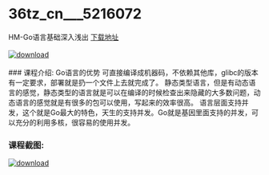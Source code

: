# 36tz_cn___5216072
HM-Go语言基础深入浅出
[下载地址](http://www.36tz.cn/article/5216072 "下载地址")
<br/></br>[![download](http://36tz.cn/muke_img/2020_11_2-27-300x173.png "下载地址")](http://www.36tz.cn/article/5216072 "下载地址")
<br/></br>### 课程介绍:
Go语言的优势
可直接编译成机器码，不依赖其他库，glibc的版本有一定要求，部署就是扔一个文件上去就完成了。
静态类型语言，但是有动态语言的感觉，静态类型的语言就是可以在编译的时候检查出来隐藏的大多数问题，动态语言的感觉就是有很多的包可以使用，写起来的效率很高。
语言层面支持并发，这个就是Go最大的特色，天生的支持并发。Go就是基因里面支持的并发，可以充分的利用多核，很容易的使用并发。

### 课程截图:
[![download](http://36tz.cn/muke_img/2020_11_1-27.png "下载地址")](http://www.36tz.cn/article/5216072 "下载地址")

